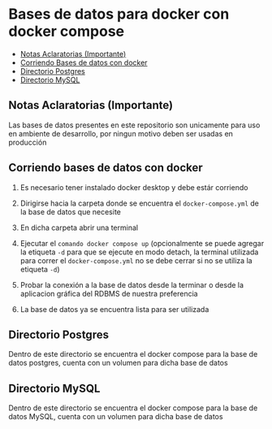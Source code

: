 # Bases de datos para docker con docker compose

- [Notas Aclaratorias (Importante)](#notas-aclaratorias)
- [Corriendo Bases de datos con docker](#corriendo-bases-de-datos-con-docker)
- [Directorio Postgres](#directorio-postgres)
- [Directorio MySQL](#directorio-mysql)


## Notas Aclaratorias (Importante)

Las bases de datos presentes en este repositorio son unicamente para uso en ambiente de desarrollo, por ningun motivo deben ser usadas en producción

## Corriendo bases de datos con docker

1. Es necesario tener instalado docker desktop y debe estár corriendo

2. Dirigirse hacia la carpeta donde se encuentra el `docker-compose.yml` de la base de datos que necesite

3. En dicha carpeta abrir una terminal

4. Ejecutar el `comando docker compose up` (opcionalmente se puede agregar la etiqueta `-d` para que se ejecute en modo detach, la terminal utilizada para correr el `docker-compose.yml` no se debe cerrar si no se utiliza la etiqueta `-d`)

5. Probar la conexión a la base de datos desde la terminar o desde la aplicacion gráfica del RDBMS de nuestra preferencia

6. La base de datos ya se encuentra lista para ser utilizada

## Directorio Postgres

Dentro de este directorio se encuentra el docker compose para la base de datos postgres, cuenta con un volumen para dicha base de datos

## Directorio MySQL

Dentro de este directorio se encuentra el docker compose para la base de datos MySQL, cuenta con un volumen para dicha base de datos

